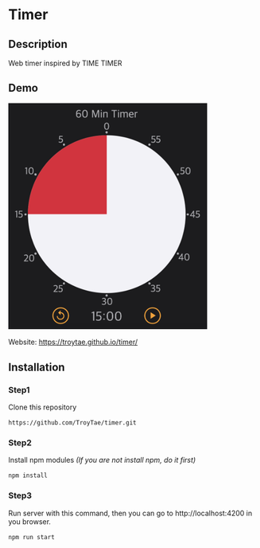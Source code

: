 # Timer

## Description

Web timer inspired by TIME TIMER

## Demo

<img alt="demo" src="./demo.png" width="400" />  

Website: https://troytae.github.io/timer/  

## Installation

### Step1

Clone this repository
```
https://github.com/TroyTae/timer.git
```

### Step2

Install npm modules
*(If you are not install npm, do it first)*
```
npm install
```

### Step3

Run server with this command, then you can go to http://localhost:4200 in you browser.
```
npm run start
```
